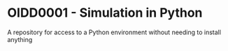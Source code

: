 # OIDD0001 -  Simulation in Python

A repository for access to a Python environment without needing to install anything
